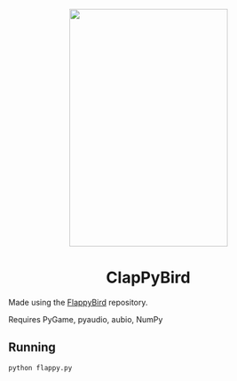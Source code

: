 <p align="center">
  <img width="285" height="428" src="https://cdn.discordapp.com/attachments/610502203672756295/616140281066291210/unknown.png">
</p>
<h1 align="center">ClapPyBird</h1>

Made using the [FlappyBird](https://github.com/sourabhv/FlapPyBird) repository.

Requires PyGame, pyaudio, aubio, NumPy

## Running
```
python flappy.py
```
